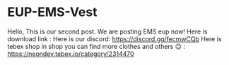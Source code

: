 # EUP-EMS-Vest
 Hello, This is our second post. We are posting EMS eup now! Here is download link :  Here is our discord: https://discord.gg/fecmwCQb Here is tebex shop in shop you can find more clothes and others 😉  : https://neondev.tebex.io/category/2314470
